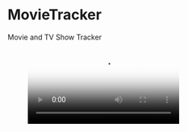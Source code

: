 # MovieTracker
Movie and TV Show Tracker

<figure class="video_container">
  <video controls="true" allowfullscreen="true" poster="path/to/poster_image.png">
    <source src="https://github.com/ChaitanyaOfficiel/MovieTracker/blob/main/Screencast%202022-10-06%2017:43:16.mp4" type="video/mp4">
   
  </video>
</figure>
